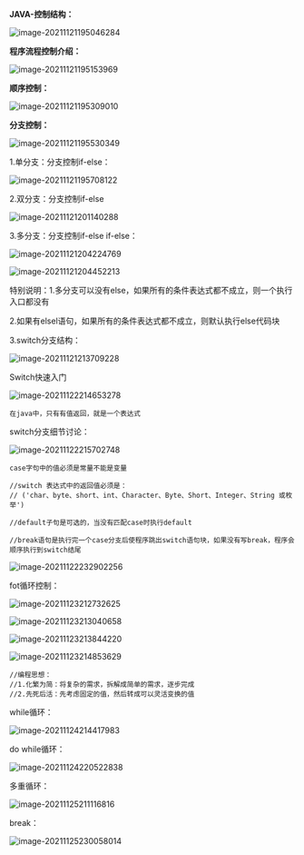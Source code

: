 **JAVA-控制结构：**

![image-20211121195046284](../Picture_saving_address/JAVA-第五章程序控制结构/image-20211121195046284.png)

**程序流程控制介绍：**

![image-20211121195153969](../Picture_saving_address/JAVA-第五章程序控制结构/image-20211121195153969.png)

**顺序控制：**

![image-20211121195309010](../Picture_saving_address/JAVA-第五章程序控制结构/image-20211121195309010.png)

**分支控制：**

![image-20211121195530349](../Picture_saving_address/JAVA-第五章程序控制结构/image-20211121195530349.png)

1.单分支：分支控制if-else：

![image-20211121195708122](../Picture_saving_address/JAVA-第五章程序控制结构/image-20211121195708122.png)

2.双分支：分支控制if-else

![image-20211121201140288](../Picture_saving_address/JAVA-第五章程序控制结构/image-20211121201140288.png)

3.多分支：分支控制if-else if-else：

![image-20211121204224769](../Picture_saving_address/JAVA-第五章程序控制结构/image-20211121204224769.png)

![image-20211121204452213](../Picture_saving_address/JAVA-第五章程序控制结构/image-20211121204452213.png)

特别说明：1.多分支可以没有else，如果所有的条件表达式都不成立，则一个执行入口都没有

​					2.如果有elsel语句，如果所有的条件表达式都不成立，则默认执行else代码块

3.switch分支结构：

![image-20211121213709228](../Picture_saving_address/JAVA-第五章程序控制结构/image-20211121213709228.png)

 Switch快速入门

![image-20211122214653278](../Picture_saving_address/JAVA-第五章程序控制结构/image-20211122214653278.png)

```
在java中，只有有值返回，就是一个表达式
```

switch分支细节讨论：

![image-20211122215702748](../Picture_saving_address/JAVA-第五章程序控制结构/image-20211122215702748.png)

```
case字句中的值必须是常量不能是变量
```

```
//switch 表达式中的返回值必须是：
// ('char、byte、short、int、Character、Byte、Short、Integer、String 或枚举')
```

```
//default子句是可选的，当没有匹配case时执行default
```

```
//break语句是执行完一个case分支后使程序跳出switch语句块，如果没有写break，程序会顺序执行到switch结尾
```

![image-20211122232902256](../Picture_saving_address/JAVA-第五章程序控制结构/image-20211122232902256.png)

fot循环控制：

![image-20211123212732625](../Picture_saving_address/JAVA-第五章程序控制结构/image-20211123212732625.png)

![image-20211123213040658](../Picture_saving_address/JAVA-第五章程序控制结构/image-20211123213040658.png)

![image-20211123213844220](../Picture_saving_address/JAVA-第五章程序控制结构/image-20211123213844220.png)

 ![image-20211123214853629](../Picture_saving_address/JAVA-第五章程序控制结构/image-20211123214853629.png)

```
//编程思想：
//1.化繁为简：将复杂的需求，拆解成简单的需求，逐步完成
//2.先死后活：先考虑固定的值，然后转成可以灵活变换的值
```

while循环：

![image-20211124214417983](../Picture_saving_address/JAVA-第五章程序控制结构/image-20211124214417983.png)

do while循环：

![image-20211124220522838](../Picture_saving_address/JAVA-第五章程序控制结构/image-20211124220522838.png)

多重循环：

![image-20211125211116816](../Picture_saving_address/JAVA-第五章程序控制结构/image-20211125211116816.png)

 

break：

![image-20211125230058014](../Picture_saving_address/JAVA-第五章程序控制结构/image-20211125230058014.png)

